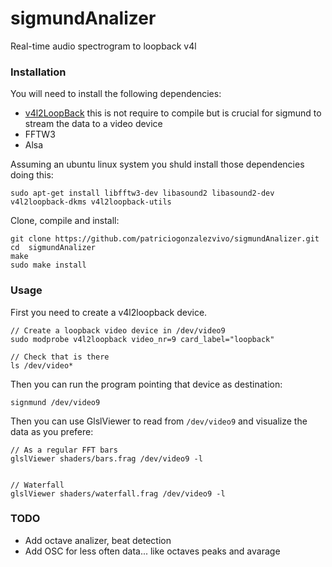 # sigmundAnalizer

Real-time audio spectrogram to loopback v4l

### Installation

You will need to install the following dependencies:

* [v4l2LoopBack](https://github.com/umlaeute/v4l2loopback) this is not require to compile but is crucial for sigmund to stream the data to a video device
* FFTW3
* Alsa

Assuming an ubuntu linux system you shuld install those dependencies doing this:

```
sudo apt-get install libfftw3-dev libasound2 libasound2-dev v4l2loopback-dkms v4l2loopback-utils
```

Clone, compile and install:

```
git clone https://github.com/patriciogonzalezvivo/sigmundAnalizer.git
cd  sigmundAnalizer
make
sudo make install
```

### Usage

First you need to create a v4l2loopback device.

```
// Create a loopback video device in /dev/video9
sudo modprobe v4l2loopback video_nr=9 card_label="loopback"

// Check that is there
ls /dev/video*
```

Then you can run the program pointing that device as destination:

```
signmund /dev/video9
```

Then you can use GlslViewer to read from `/dev/video9` and visualize the data as you prefere:

```
// As a regular FFT bars
glslViewer shaders/bars.frag /dev/video9 -l 


// Waterfall 
glslViewer shaders/waterfall.frag /dev/video9 -l 
```


### TODO

* Add octave analizer, beat detection
* Add OSC for less often data... like octaves peaks and avarage